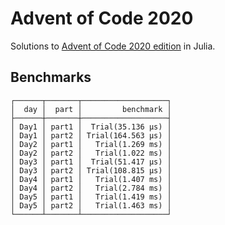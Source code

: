 # Advent of Code 2020

Solutions to [Advent of Code 2020 edition](https://adventofcode.com/2020) in Julia.

## Benchmarks

```
┌──────┬───────┬───────────────────┐
│  day │  part │         benchmark │
├──────┼───────┼───────────────────┤
│ Day1 │ part1 │  Trial(35.136 μs) │
│ Day1 │ part2 │ Trial(164.563 μs) │
│ Day2 │ part1 │   Trial(1.269 ms) │
│ Day2 │ part2 │   Trial(1.022 ms) │
│ Day3 │ part1 │  Trial(51.417 μs) │
│ Day3 │ part2 │ Trial(108.815 μs) │
│ Day4 │ part1 │   Trial(1.407 ms) │
│ Day4 │ part2 │   Trial(2.784 ms) │
│ Day5 │ part1 │   Trial(1.419 ms) │
│ Day5 │ part2 │   Trial(1.463 ms) │
└──────┴───────┴───────────────────┘

```
